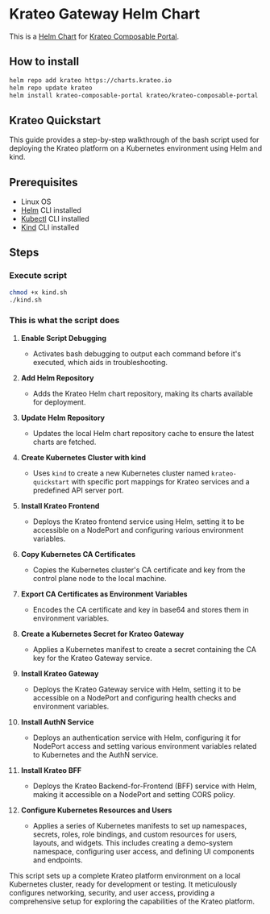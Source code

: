 # Krateo Gateway Helm Chart

This is a [Helm Chart](https://helm.sh/docs/topics/charts/) for [Krateo Composable Portal](https://github.com/krateoplatformops/krateo-composable-portal).

## How to install

```sh
helm repo add krateo https://charts.krateo.io
helm repo update krateo
helm install krateo-composable-portal krateo/krateo-composable-portal
```

## Krateo Quickstart

This guide provides a step-by-step walkthrough of the bash script used for deploying the Krateo platform on a Kubernetes environment using Helm and kind.

## Prerequisites

- Linux OS
- [Helm](https://helm.sh/docs/intro/install/) CLI installed
- [Kubectl](https://kubernetes.io/docs/tasks/tools/#kubectl) CLI installed
- [Kind](https://kind.sigs.k8s.io/docs/user/quick-start/#installation) CLI installed

## Steps

### Execute script

```sh
chmod +x kind.sh
./kind.sh
```

### This is what the script does

1. **Enable Script Debugging**
   - Activates bash debugging to output each command before it's executed, which aids in troubleshooting.

2. **Add Helm Repository**
   - Adds the Krateo Helm chart repository, making its charts available for deployment.

3. **Update Helm Repository**
   - Updates the local Helm chart repository cache to ensure the latest charts are fetched.

4. **Create Kubernetes Cluster with kind**
   - Uses `kind` to create a new Kubernetes cluster named `krateo-quickstart` with specific port mappings for Krateo services and a predefined API server port.

5. **Install Krateo Frontend**
   - Deploys the Krateo frontend service using Helm, setting it to be accessible on a NodePort and configuring various environment variables.

6. **Copy Kubernetes CA Certificates**
   - Copies the Kubernetes cluster's CA certificate and key from the control plane node to the local machine.

7. **Export CA Certificates as Environment Variables**
   - Encodes the CA certificate and key in base64 and stores them in environment variables.

8. **Create a Kubernetes Secret for Krateo Gateway**
   - Applies a Kubernetes manifest to create a secret containing the CA key for the Krateo Gateway service.

9. **Install Krateo Gateway**
   - Deploys the Krateo Gateway service with Helm, setting it to be accessible on a NodePort and configuring health checks and environment variables.

10. **Install AuthN Service**
    - Deploys an authentication service with Helm, configuring it for NodePort access and setting various environment variables related to Kubernetes and the AuthN service.

11. **Install Krateo BFF**
    - Deploys the Krateo Backend-for-Frontend (BFF) service with Helm, making it accessible on a NodePort and setting CORS policy.

12. **Configure Kubernetes Resources and Users**
    - Applies a series of Kubernetes manifests to set up namespaces, secrets, roles, role bindings, and custom resources for users, layouts, and widgets. This includes creating a demo-system namespace, configuring user access, and defining UI components and endpoints.

This script sets up a complete Krateo platform environment on a local Kubernetes cluster, ready for development or testing. It meticulously configures networking, security, and user access, providing a comprehensive setup for exploring the capabilities of the Krateo platform.

